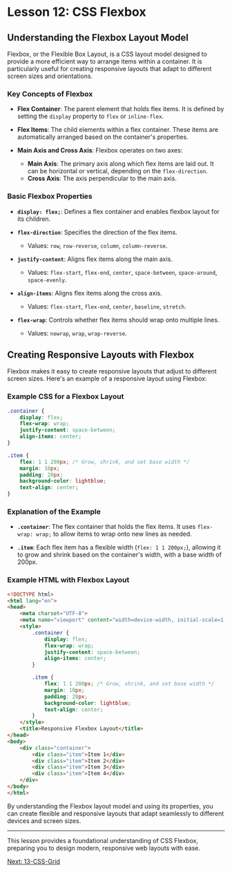 # Lesson 12: CSS Flexbox

## Understanding the Flexbox Layout Model

Flexbox, or the Flexible Box Layout, is a CSS layout model designed to provide a more efficient way to arrange items within a container. It is particularly useful for creating responsive layouts that adapt to different screen sizes and orientations.

### Key Concepts of Flexbox

- **Flex Container**: The parent element that holds flex items. It is defined by setting the `display` property to `flex` or `inline-flex`.

- **Flex Items**: The child elements within a flex container. These items are automatically arranged based on the container's properties.

- **Main Axis and Cross Axis**: Flexbox operates on two axes:
  - **Main Axis**: The primary axis along which flex items are laid out. It can be horizontal or vertical, depending on the `flex-direction`.
  - **Cross Axis**: The axis perpendicular to the main axis.

### Basic Flexbox Properties

- **`display: flex;`**: Defines a flex container and enables flexbox layout for its children.

- **`flex-direction`**: Specifies the direction of the flex items.
  - Values: `row`, `row-reverse`, `column`, `column-reverse`.

- **`justify-content`**: Aligns flex items along the main axis.
  - Values: `flex-start`, `flex-end`, `center`, `space-between`, `space-around`, `space-evenly`.

- **`align-items`**: Aligns flex items along the cross axis.
  - Values: `flex-start`, `flex-end`, `center`, `baseline`, `stretch`.

- **`flex-wrap`**: Controls whether flex items should wrap onto multiple lines.
  - Values: `nowrap`, `wrap`, `wrap-reverse`.

## Creating Responsive Layouts with Flexbox

Flexbox makes it easy to create responsive layouts that adjust to different screen sizes. Here's an example of a responsive layout using Flexbox:

### Example CSS for a Flexbox Layout

```css
.container {
    display: flex;
    flex-wrap: wrap;
    justify-content: space-between;
    align-items: center;
}

.item {
    flex: 1 1 200px; /* Grow, shrink, and set base width */
    margin: 10px;
    padding: 20px;
    background-color: lightblue;
    text-align: center;
}
```

### Explanation of the Example

- **`.container`**: The flex container that holds the flex items. It uses `flex-wrap: wrap;` to allow items to wrap onto new lines as needed.

- **`.item`**: Each flex item has a flexible width (`flex: 1 1 200px;`), allowing it to grow and shrink based on the container's width, with a base width of 200px.

### Example HTML with Flexbox Layout

```html
<!DOCTYPE html>
<html lang="en">
<head>
    <meta charset="UTF-8">
    <meta name="viewport" content="width=device-width, initial-scale=1.0">
    <style>
        .container {
            display: flex;
            flex-wrap: wrap;
            justify-content: space-between;
            align-items: center;
        }

        .item {
            flex: 1 1 200px; /* Grow, shrink, and set base width */
            margin: 10px;
            padding: 20px;
            background-color: lightblue;
            text-align: center;
        }
    </style>
    <title>Responsive Flexbox Layout</title>
</head>
<body>
    <div class="container">
        <div class="item">Item 1</div>
        <div class="item">Item 2</div>
        <div class="item">Item 3</div>
        <div class="item">Item 4</div>
    </div>
</body>
</html>
```

By understanding the Flexbox layout model and using its properties, you can create flexible and responsive layouts that adapt seamlessly to different devices and screen sizes.

---

This lesson provides a foundational understanding of CSS Flexbox, preparing you to design modern, responsive web layouts with ease.

[Next: 13-CSS-Grid](./13-CSS-Grid.md)